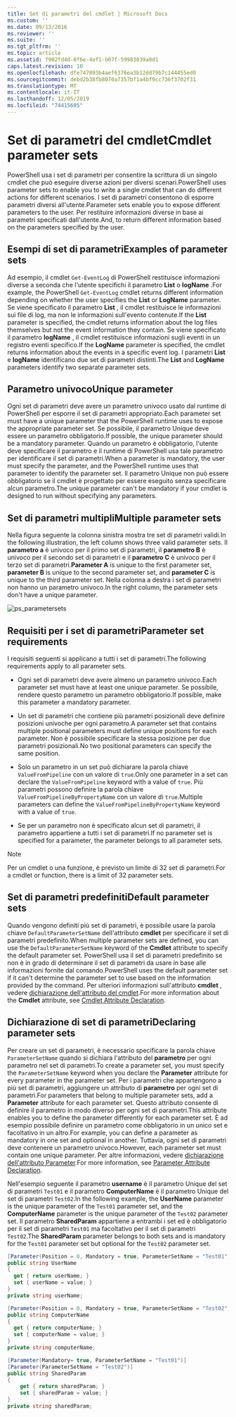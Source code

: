 ```yaml
---
title: Set di parametri del cmdlet | Microsoft Docs
ms.custom: ''
ms.date: 09/13/2016
ms.reviewer: ''
ms.suite: ''
ms.tgt_pltfrm: ''
ms.topic: article
ms.assetid: f902fd4d-8f6e-4ef1-b07f-59983039a0d1
caps.latest.revision: 10
ms.openlocfilehash: dfe747893b4aef6376ea3b12dd79b7c144455ed0
ms.sourcegitcommit: debd2b38fb8070a7357bf1a4bf9cc736f3702f31
ms.translationtype: MT
ms.contentlocale: it-IT
ms.lasthandoff: 12/05/2019
ms.locfileid: "74415695"
---
```

# <a name="cmdlet-parameter-sets"></a><span data-ttu-id="acd49-102">Set di parametri del cmdlet</span><span class="sxs-lookup"><span data-stu-id="acd49-102">Cmdlet parameter sets</span></span>

<span data-ttu-id="acd49-103">PowerShell usa i set di parametri per consentire la scrittura di un singolo cmdlet che può eseguire diverse azioni per diversi scenari.</span><span class="sxs-lookup"><span data-stu-id="acd49-103">PowerShell uses parameter sets to enable you to write a single cmdlet that can do different actions for different scenarios.</span></span> <span data-ttu-id="acd49-104">I set di parametri consentono di esporre parametri diversi all'utente.</span><span class="sxs-lookup"><span data-stu-id="acd49-104">Parameter sets enable you to expose different parameters to the user.</span></span> <span data-ttu-id="acd49-105">Per restituire informazioni diverse in base ai parametri specificati dall'utente.</span><span class="sxs-lookup"><span data-stu-id="acd49-105">And, to return different information based on the parameters specified by the user.</span></span>

## <a name="examples-of-parameter-sets"></a><span data-ttu-id="acd49-106">Esempi di set di parametri</span><span class="sxs-lookup"><span data-stu-id="acd49-106">Examples of parameter sets</span></span>

<span data-ttu-id="acd49-107">Ad esempio, il cmdlet `Get-EventLog` di PowerShell restituisce informazioni diverse a seconda che l'utente specifichi il parametro **List** o **logName** .</span><span class="sxs-lookup"><span data-stu-id="acd49-107">For example, the PowerShell `Get-EventLog` cmdlet returns different information depending on whether the user specifies the **List** or **LogName** parameter.</span></span> <span data-ttu-id="acd49-108">Se viene specificato il parametro **List** , il cmdlet restituisce le informazioni sui file di log, ma non le informazioni sull'evento contenute.</span><span class="sxs-lookup"><span data-stu-id="acd49-108">If the **List** parameter is specified, the cmdlet returns information about the log files themselves but not the event information they contain.</span></span> <span data-ttu-id="acd49-109">Se viene specificato il parametro **logName** , il cmdlet restituisce informazioni sugli eventi in un registro eventi specifico.</span><span class="sxs-lookup"><span data-stu-id="acd49-109">If the **LogName** parameter is specified, the cmdlet returns information about the events in a specific event log.</span></span> <span data-ttu-id="acd49-110">I parametri **List** e **logName** identificano due set di parametri distinti.</span><span class="sxs-lookup"><span data-stu-id="acd49-110">The **List** and **LogName** parameters identify two separate parameter sets.</span></span>

## <a name="unique-parameter"></a><span data-ttu-id="acd49-111">Parametro univoco</span><span class="sxs-lookup"><span data-stu-id="acd49-111">Unique parameter</span></span>

<span data-ttu-id="acd49-112">Ogni set di parametri deve avere un parametro univoco usato dal runtime di PowerShell per esporre il set di parametri appropriato.</span><span class="sxs-lookup"><span data-stu-id="acd49-112">Each parameter set must have a unique parameter that the PowerShell runtime uses to expose the appropriate parameter set.</span></span> <span data-ttu-id="acd49-113">Se possibile, il parametro Unique deve essere un parametro obbligatorio.</span><span class="sxs-lookup"><span data-stu-id="acd49-113">If possible, the unique parameter should be a mandatory parameter.</span></span> <span data-ttu-id="acd49-114">Quando un parametro è obbligatorio, l'utente deve specificare il parametro e il runtime di PowerShell usa tale parametro per identificare il set di parametri.</span><span class="sxs-lookup"><span data-stu-id="acd49-114">When a parameter is mandatory, the user must specify the parameter, and the PowerShell runtime uses that parameter to identify the parameter set.</span></span> <span data-ttu-id="acd49-115">Il parametro Unique non può essere obbligatorio se il cmdlet è progettato per essere eseguito senza specificare alcun parametro.</span><span class="sxs-lookup"><span data-stu-id="acd49-115">The unique parameter can't be mandatory if your cmdlet is designed to run without specifying any parameters.</span></span>

## <a name="multiple-parameter-sets"></a><span data-ttu-id="acd49-116">Set di parametri multipli</span><span class="sxs-lookup"><span data-stu-id="acd49-116">Multiple parameter sets</span></span>

<span data-ttu-id="acd49-117">Nella figura seguente la colonna sinistra mostra tre set di parametri validi.</span><span class="sxs-lookup"><span data-stu-id="acd49-117">In the following illustration, the left column shows three valid parameter sets.</span></span> <span data-ttu-id="acd49-118">Il **parametro a** è univoco per il primo set di parametri, il **parametro B** è univoco per il secondo set di parametri e il **parametro C** è univoco per il terzo set di parametri.</span><span class="sxs-lookup"><span data-stu-id="acd49-118">**Parameter A** is unique to the first parameter set, **parameter B** is unique to the second parameter set, and **parameter C** is unique to the third parameter set.</span></span> <span data-ttu-id="acd49-119">Nella colonna a destra i set di parametri non hanno un parametro univoco.</span><span class="sxs-lookup"><span data-stu-id="acd49-119">In the right column, the parameter sets don't have a unique parameter.</span></span>

![ps_parametersets](../media/ps-parametersets.gif)

## <a name="parameter-set-requirements"></a><span data-ttu-id="acd49-121">Requisiti per i set di parametri</span><span class="sxs-lookup"><span data-stu-id="acd49-121">Parameter set requirements</span></span>

<span data-ttu-id="acd49-122">I requisiti seguenti si applicano a tutti i set di parametri.</span><span class="sxs-lookup"><span data-stu-id="acd49-122">The following requirements apply to all parameter sets.</span></span>

- <span data-ttu-id="acd49-123">Ogni set di parametri deve avere almeno un parametro univoco.</span><span class="sxs-lookup"><span data-stu-id="acd49-123">Each parameter set must have at least one unique parameter.</span></span> <span data-ttu-id="acd49-124">Se possibile, rendere questo parametro un parametro obbligatorio.</span><span class="sxs-lookup"><span data-stu-id="acd49-124">If possible, make this parameter a mandatory parameter.</span></span>

- <span data-ttu-id="acd49-125">Un set di parametri che contiene più parametri posizionali deve definire posizioni univoche per ogni parametro.</span><span class="sxs-lookup"><span data-stu-id="acd49-125">A parameter set that contains multiple positional parameters must define unique positions for each parameter.</span></span> <span data-ttu-id="acd49-126">Non è possibile specificare la stessa posizione per due parametri posizionali.</span><span class="sxs-lookup"><span data-stu-id="acd49-126">No two positional parameters can specify the same position.</span></span>

- <span data-ttu-id="acd49-127">Solo un parametro in un set può dichiarare la parola chiave `ValueFromPipeline` con un valore di `true`.</span><span class="sxs-lookup"><span data-stu-id="acd49-127">Only one parameter in a set can declare the `ValueFromPipeline` keyword with a value of `true`.</span></span>
  <span data-ttu-id="acd49-128">Più parametri possono definire la parola chiave `ValueFromPipelineByPropertyName` con un valore di `true`.</span><span class="sxs-lookup"><span data-stu-id="acd49-128">Multiple parameters can define the `ValueFromPipelineByPropertyName` keyword with a value of `true`.</span></span>

- <span data-ttu-id="acd49-129">Se per un parametro non è specificato alcun set di parametri, il parametro appartiene a tutti i set di parametri.</span><span class="sxs-lookup"><span data-stu-id="acd49-129">If no parameter set is specified for a parameter, the parameter belongs to all parameter sets.</span></span>

> [!NOTE]
> <span data-ttu-id="acd49-130">Per un cmdlet o una funzione, è previsto un limite di 32 set di parametri.</span><span class="sxs-lookup"><span data-stu-id="acd49-130">For a cmdlet or function, there is a limit of 32 parameter sets.</span></span>

## <a name="default-parameter-sets"></a><span data-ttu-id="acd49-131">Set di parametri predefiniti</span><span class="sxs-lookup"><span data-stu-id="acd49-131">Default parameter sets</span></span>

<span data-ttu-id="acd49-132">Quando vengono definiti più set di parametri, è possibile usare la parola chiave `DefaultParameterSetName` dell'attributo **cmdlet** per specificare il set di parametri predefinito.</span><span class="sxs-lookup"><span data-stu-id="acd49-132">When multiple parameter sets are defined, you can use the `DefaultParameterSetName` keyword of the **Cmdlet** attribute to specify the default parameter set.</span></span> <span data-ttu-id="acd49-133">PowerShell usa il set di parametri predefinito se non è in grado di determinare il set di parametri da usare in base alle informazioni fornite dal comando.</span><span class="sxs-lookup"><span data-stu-id="acd49-133">PowerShell uses the default parameter set if it can't determine the parameter set to use based on the information provided by the command.</span></span> <span data-ttu-id="acd49-134">Per ulteriori informazioni sull'attributo **cmdlet** , vedere [dichiarazione dell'attributo del cmdlet](./cmdlet-attribute-declaration.md).</span><span class="sxs-lookup"><span data-stu-id="acd49-134">For more information about the **Cmdlet** attribute, see [Cmdlet Attribute Declaration](./cmdlet-attribute-declaration.md).</span></span>

## <a name="declaring-parameter-sets"></a><span data-ttu-id="acd49-135">Dichiarazione di set di parametri</span><span class="sxs-lookup"><span data-stu-id="acd49-135">Declaring parameter sets</span></span>

<span data-ttu-id="acd49-136">Per creare un set di parametri, è necessario specificare la parola chiave `ParameterSetName` quando si dichiara l'attributo del **parametro** per ogni parametro nel set di parametri.</span><span class="sxs-lookup"><span data-stu-id="acd49-136">To create a parameter set, you must specify the `ParameterSetName` keyword when you declare the **Parameter** attribute for every parameter in the parameter set.</span></span> <span data-ttu-id="acd49-137">Per i parametri che appartengono a più set di parametri, aggiungere un attributo di **parametro** per ogni set di parametri.</span><span class="sxs-lookup"><span data-stu-id="acd49-137">For parameters that belong to multiple parameter sets, add a **Parameter** attribute for each parameter set.</span></span> <span data-ttu-id="acd49-138">Questo attributo consente di definire il parametro in modo diverso per ogni set di parametri.</span><span class="sxs-lookup"><span data-stu-id="acd49-138">This attribute enables you to define the parameter differently for each parameter set.</span></span> <span data-ttu-id="acd49-139">È ad esempio possibile definire un parametro come obbligatorio in un unico set e facoltativo in un altro.</span><span class="sxs-lookup"><span data-stu-id="acd49-139">For example, you can define a parameter as mandatory in one set and optional in another.</span></span> <span data-ttu-id="acd49-140">Tuttavia, ogni set di parametri deve contenere un parametro univoco.</span><span class="sxs-lookup"><span data-stu-id="acd49-140">However, each parameter set must contain one unique parameter.</span></span> <span data-ttu-id="acd49-141">Per altre informazioni, vedere [dichiarazione dell'attributo Parameter](parameter-attribute-declaration.md).</span><span class="sxs-lookup"><span data-stu-id="acd49-141">For more information, see [Parameter Attribute Declaration](parameter-attribute-declaration.md).</span></span>

<span data-ttu-id="acd49-142">Nell'esempio seguente il parametro **username** è il parametro Unique del set di parametri `Test01` e il parametro **ComputerName** è il parametro Unique del set di parametri `Test02`.</span><span class="sxs-lookup"><span data-stu-id="acd49-142">In the following example, the **UserName** parameter is the unique parameter of the `Test01` parameter set, and the **ComputerName** parameter is the unique parameter of the `Test02` parameter set.</span></span> <span data-ttu-id="acd49-143">Il parametro **SharedParam** appartiene a entrambi i set ed è obbligatorio per il set di parametri `Test01` ma facoltativo per il set di parametri `Test02`.</span><span class="sxs-lookup"><span data-stu-id="acd49-143">The **SharedParam** parameter belongs to both sets and is mandatory for the `Test01` parameter set but optional for the `Test02` parameter set.</span></span>

```csharp
[Parameter(Position = 0, Mandatory = true, ParameterSetName = "Test01")]
public string UserName
{
  get { return userName; }
  set { userName = value; }
}
private string userName;

[Parameter(Position = 0, Mandatory = true, ParameterSetName = "Test02")]
public string ComputerName
{
  get { return computerName; }
  set { computerName = value; }
}
private string computerName;

[Parameter(Mandatory= true, ParameterSetName = "Test01")]
[Parameter(ParameterSetName = "Test02")]
public string SharedParam
{
    get { return sharedParam; }
    set { sharedParam = value; }
}
private string sharedParam;
```

